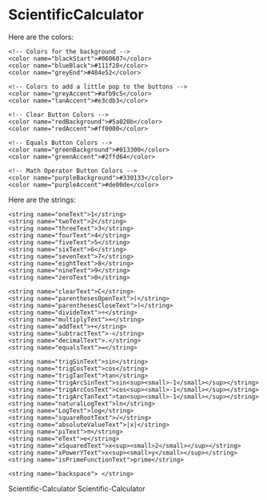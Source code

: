 # ScientificCalculator

Here are the colors:

    <!-- Colors for the background -->
    <color name="blackStart">#060607</color>
    <color name="blueBlack">#111f28</color>
    <color name="greyEnd">#484e52</color>

    <!-- Colors to add a little pop to the buttons -->
    <color name="greyAccent">#afb9c5</color>
    <color name="tanAccent">#e3cdb3</color>

    <!-- Clear Button Colors -->
    <color name="redBackground">#5a020b</color>
    <color name="redAccent">#ff0000</color>

    <!-- Equals Button Colors -->
    <color name="greenBackground">#013300</color>
    <color name="greenAccent">#2ffd64</color>

    <!-- Math Operator Button Colors -->
    <color name="purpleBackground">#330133</color>
    <color name="purpleAccent">#de00de</color>

Here are the strings:

    <string name="oneText">1</string>
    <string name="twoText">2</string>
    <string name="threeText">3</string>
    <string name="fourText">4</string>
    <string name="fiveText">5</string>
    <string name="sixText">6</string>
    <string name="sevenText">7</string>
    <string name="eightText">8</string>
    <string name="nineText">9</string>
    <string name="zeroText">0</string>

    <string name="clearText">C</string>
    <string name="parenthesesOpenText">(</string>
    <string name="parenthesesCloseText">)</string>
    <string name="divideText">÷</string>
    <string name="multiplyText">×</string>
    <string name="addText">+</string>
    <string name="subtractText">-</string>
    <string name="decimalText">.</string>
    <string name="equalsText">=</string>

    <string name="trigSinText">sin</string>
    <string name="trigCosText">cos</string>
    <string name="trigTanText">tan</string>
    <string name="trigArcSinText">sin<sup><small>-1</small></sup></string>
    <string name="trigArcCosText">cos<sup><small>-1</small></sup></string>
    <string name="trigArcTanText">tan<sup><small>-1</small></sup></string>
    <string name="naturalLogText">ln</string>
    <string name="LogText">log</string>
    <string name="squareRootText">√</string>
    <string name="absoluteValueText">|x|</string>
    <string name="piText">π</string>
    <string name="eText">e</string>
    <string name="xSquaredText">x<sup><small>2</small></sup></string>
    <string name="xPowerYText">x<sup><small>y</small></sup></string>
    <string name="isPrimeFunctionText">prime</string>

    <string name="backspace"> </string>
S c i e n t i f i c - C a l c u l a t o r  
 S c i e n t i f i c - C a l c u l a t o r  
 